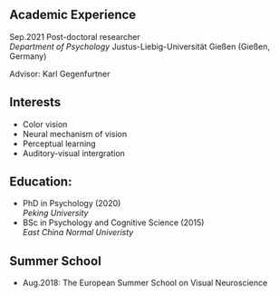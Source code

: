 Academic Experience
-------------
Sep.2021 Post-doctoral researcher  
*Department of Psychology*
Justus-Liebig-Universität Gießen (Gießen, Germany)
 
Advisor: Karl Gegenfurtner



Interests
-------------
- Color vision
- Neural mechanism of vision
- Perceptual learning
- Auditory-visual intergration



Education:
-------------
  - PhD in Psychology (2020)  
    *Peking University*  
  - BSc in Psychology and Cognitive Science (2015)  
    *East China Normal Univeristy*
  
  
  
Summer School
-------------
- Aug.2018: The European Summer School on Visual Neuroscience
